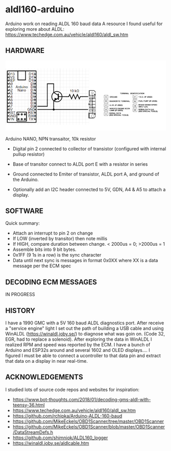 # aldl160-arduino
Arduino work on reading ALDL 160 baud data
A resource I found useful for exploring more about ALDL: https://www.techedge.com.au/vehicle/aldl160/aldl_sw.htm


HARDWARE
--------

![alt text](aldl-circuit.png)

Arduino NANO, NPN transaitor, 10k resistor

 - Digital pin 2 connected to collector of transistor (configured with internal pullup resistor)
 - Base of transitor connect to ALDL port E with a resistor in series
 - Ground connected to Emiter of transistor, ALDL port A, and ground of the Arduino. 
 
 - Optionally add an I2C header connected to 5V, GDN, A4 & A5 to attach a display.
 
SOFTWARE
--------
 Quick summary:
 - Attach an interrupt to pin 2 on change
 - If LOW (inverted by transitor) then note millis
 - If HIGH, compare duration between change.   < 2000us = 0; >2000us = 1 
 - Assemble bits into 9 bit bytes.
 - 0x1FF (9 1s in a row) is the sync character
 - Data until next sync is messages in format 0x0XX where XX is a data message per the ECM spec
 
DECODING ECM MESSAGES
---------------------
IN PROGRESS


HISTORY
-------
I have a 1990 GMC with a 5V 160 baud ALDL diagnostics port.   After receive a "service engine" light I set out the path of building a USB cable and using WinALDL (https://winaldl.joby.se/) to diagnose what was goin on. (Code 32, EGR, had to replace a solenoid).   After exploring the data in WinALDL I realized RPM and speed was reported by the ECM.  I have a bunch of Arduino and ESP32s around and several 1602 and OLED displays....   I figured I must be able to connect a ucontroller to that data pin and extract that data on a display in near real-time.

ACKNOWLEDGEMENTS
----------------
I studied lots of source code repos and websites for inspiration:
- https://www.bot-thoughts.com/2018/01/decoding-gms-aldl-with-teensy-36.html
- https://www.techedge.com.au/vehicle/aldl160/aldl_sw.htm
- https://github.com/rchipka/Arduino-ALDL-160-baud
- https://github.com/MikeEckels/OBD1Scanner/tree/master/OBD1Scanner
- https://github.com/MikeEckels/OBD1Scanner/blob/master/OBD1Scanner/DataStreamDefs.h
- https://github.com/shimniok/ALDL160_logger
- https://winaldl.joby.se/aldlcable.htm

